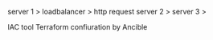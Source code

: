 server 1 > loadbalancer > http request
server 2 >
server 3 >

IAC tool Terraform
confiuration by Ancible 
